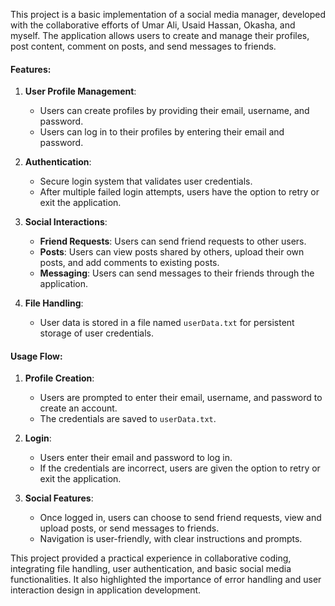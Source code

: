 
This project is a basic implementation of a social media manager, developed with the collaborative efforts of Umar Ali, Usaid Hassan, Okasha, and myself. The application allows users to create and manage their profiles, post content, comment on posts, and send messages to friends.

#### Features:
1. **User Profile Management**:
   - Users can create profiles by providing their email, username, and password.
   - Users can log in to their profiles by entering their email and password.

2. **Authentication**:
   - Secure login system that validates user credentials.
   - After multiple failed login attempts, users have the option to retry or exit the application.

3. **Social Interactions**:
   - **Friend Requests**: Users can send friend requests to other users.
   - **Posts**: Users can view posts shared by others, upload their own posts, and add comments to existing posts.
   - **Messaging**: Users can send messages to their friends through the application.

4. **File Handling**:
   - User data is stored in a file named `userData.txt` for persistent storage of user credentials.

#### Usage Flow:
1. **Profile Creation**:
   - Users are prompted to enter their email, username, and password to create an account.
   - The credentials are saved to `userData.txt`.

2. **Login**:
   - Users enter their email and password to log in.
   - If the credentials are incorrect, users are given the option to retry or exit the application.

3. **Social Features**:
   - Once logged in, users can choose to send friend requests, view and upload posts, or send messages to friends.
   - Navigation is user-friendly, with clear instructions and prompts.

This project provided a practical experience in collaborative coding, integrating file handling, user authentication, and basic social media functionalities. It also highlighted the importance of error handling and user interaction design in application development.
